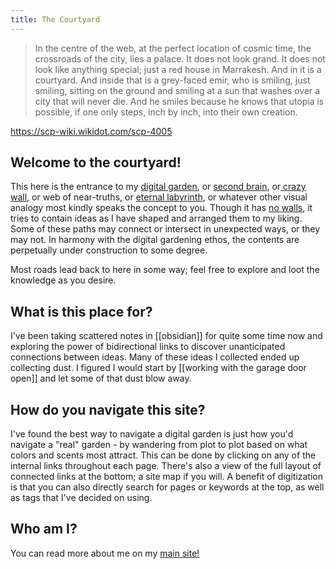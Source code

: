 ```yaml
---
title: The Courtyard
---
```


>In the centre of the web, at the perfect location of cosmic time, the crossroads of the city, lies a palace. It does not look grand. It does not look like anything special; just a red house in Marrakesh. And in it is a courtyard. And inside that is a grey-faced emir, who is smiling, just smiling, sitting on the ground and smiling at a sun that washes over a city that will never die. And he smiles because he knows that utopia is possible, if one only steps, inch by inch, into their own creation.

https://scp-wiki.wikidot.com/scp-4005

## Welcome to the courtyard!

This here is the entrance to my [digital garden](https://maggieappleton.com/garden-history), or [second brain](https://fortelabs.co/blog/basboverview/), or[ crazy wall](https://i.kym-cdn.com/entries/icons/original/000/022/524/pepe_silvia_meme_banner.jpg), or web of near-truths, or [eternal labyrinth](https://www.poewiki.net/wiki/The_Lord%27s_Labyrinth), or whatever other visual analogy most kindly speaks the concept to you. Though it has [no walls](https://en.wikipedia.org/wiki/Closed_platform), it tries to contain ideas as I have shaped and arranged them to my liking. Some of these paths may connect or intersect in unexpected ways, or they may not. In harmony with the digital gardening ethos, the contents are perpetually under construction to some degree.

Most roads lead back to here in some way; feel free to explore and loot the knowledge as you desire.

## What is this place for?
I've been taking scattered notes in [[obsidian]] for quite some time now and exploring the power of bidirectional links to discover unanticipated connections between ideas. Many of these ideas I collected ended up collecting dust. I figured I would start by [[working with the garage door open]] and let some of that dust blow away.


## How do you navigate this site?
I've found the best way to navigate a digital garden is just how you'd navigate a "real" garden - by wandering from plot to plot based on what colors and scents most attract. This can be done by clicking on any of the internal links throughout each page. There's also a view of the full layout of connected links at the bottom; a site map if you will. A benefit of digitization is that you can also directly search for pages or keywords at the top, as well as tags that I've decided on using.

## Who am I?
You can read more about me on my [main site!](https://siyangsun.github.io/)
